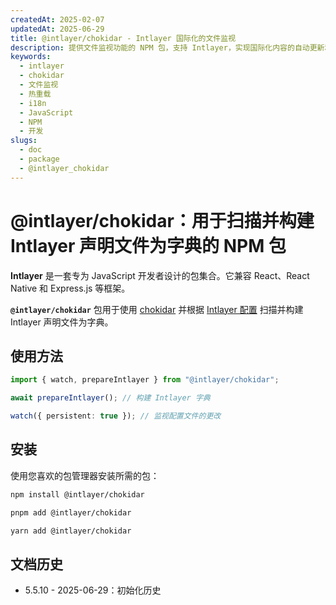 ```yaml
---
createdAt: 2025-02-07
updatedAt: 2025-06-29
title: @intlayer/chokidar - Intlayer 国际化的文件监视
description: 提供文件监视功能的 NPM 包，支持 Intlayer，实现国际化内容的自动更新和热重载。
keywords:
  - intlayer
  - chokidar
  - 文件监视
  - 热重载
  - i18n
  - JavaScript
  - NPM
  - 开发
slugs:
  - doc
  - package
  - @intlayer_chokidar
---
```


# @intlayer/chokidar：用于扫描并构建 Intlayer 声明文件为字典的 NPM 包

**Intlayer** 是一套专为 JavaScript 开发者设计的包集合。它兼容 React、React Native 和 Express.js 等框架。

**`@intlayer/chokidar`** 包用于使用 [chokidar](https://github.com/paulmillr/chokidar) 并根据 [Intlayer 配置](https://github.com/aymericzip/intlayer/blob/main/docs/docs/zh/configuration.md) 扫描并构建 Intlayer 声明文件为字典。

## 使用方法

```ts
import { watch, prepareIntlayer } from "@intlayer/chokidar";

await prepareIntlayer(); // 构建 Intlayer 字典

watch({ persistent: true }); // 监视配置文件的更改
```

## 安装

使用您喜欢的包管理器安装所需的包：

```bash packageManager="npm"
npm install @intlayer/chokidar
```

```bash packageManager="pnpm"
pnpm add @intlayer/chokidar
```

```bash packageManager="yarn"
yarn add @intlayer/chokidar
```

## 文档历史

- 5.5.10 - 2025-06-29：初始化历史

